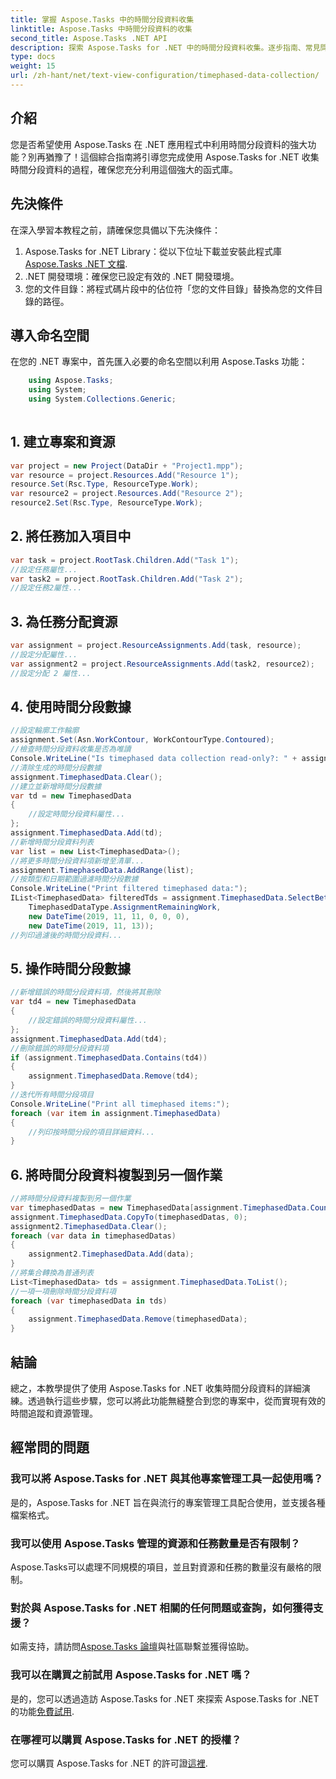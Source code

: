 ```yaml
---
title: 掌握 Aspose.Tasks 中的時間分段資料收集
linktitle: Aspose.Tasks 中時間分段資料的收集
second_title: Aspose.Tasks .NET API
description: 探索 Aspose.Tasks for .NET 中的時間分段資料收集。逐步指南、常見問題等。立即增強您的專案管理能力！
type: docs
weight: 15
url: /zh-hant/net/text-view-configuration/timephased-data-collection/
---
```

## 介紹
您是否希望使用 Aspose.Tasks 在 .NET 應用程式中利用時間分段資料的強大功能？別再猶豫了！這個綜合指南將引導您完成使用 Aspose.Tasks for .NET 收集時間分段資料的過程，確保您充分利用這個強大的函式庫。
## 先決條件
在深入學習本教程之前，請確保您具備以下先決條件：
1.  Aspose.Tasks for .NET Library：從以下位址下載並安裝此程式庫[Aspose.Tasks .NET 文檔](https://reference.aspose.com/tasks/net/).
2. .NET 開發環境：確保您已設定有效的 .NET 開發環境。
3. 您的文件目錄：將程式碼片段中的佔位符「您的文件目錄」替換為您的文件目錄的路徑。
## 導入命名空間
在您的 .NET 專案中，首先匯入必要的命名空間以利用 Aspose.Tasks 功能：
```csharp
    using Aspose.Tasks;
    using System;
    using System.Collections.Generic;
    
```
## 1. 建立專案和資源
```csharp
var project = new Project(DataDir + "Project1.mpp");
var resource = project.Resources.Add("Resource 1");
resource.Set(Rsc.Type, ResourceType.Work);
var resource2 = project.Resources.Add("Resource 2");
resource2.Set(Rsc.Type, ResourceType.Work);
```
## 2. 將任務加入項目中
```csharp
var task = project.RootTask.Children.Add("Task 1");
//設定任務屬性...
var task2 = project.RootTask.Children.Add("Task 2");
//設定任務2屬性...
```
## 3. 為任務分配資源
```csharp
var assignment = project.ResourceAssignments.Add(task, resource);
//設定分配屬性...
var assignment2 = project.ResourceAssignments.Add(task2, resource2);
//設定分配 2 屬性...
```
## 4. 使用時間分段數據
```csharp
//設定輪廓工作輪廓
assignment.Set(Asn.WorkContour, WorkContourType.Contoured);
//檢查時間分段資料收集是否為唯讀
Console.WriteLine("Is timephased data collection read-only?: " + assignment.TimephasedData.IsReadOnly);
//清除生成的時間分段數據
assignment.TimephasedData.Clear();
//建立並新增時間分段數據
var td = new TimephasedData
{
    //設定時間分段資料屬性...
};
assignment.TimephasedData.Add(td);
//新增時間分段資料列表
var list = new List<TimephasedData>();
//將更多時間分段資料項新增至清單...
assignment.TimephasedData.AddRange(list);
//按類型和日期範圍過濾時間分段數據
Console.WriteLine("Print filtered timephased data:");
IList<TimephasedData> filteredTds = assignment.TimephasedData.SelectBetweenStartAndFinish(
    TimephasedDataType.AssignmentRemainingWork,
    new DateTime(2019, 11, 11, 0, 0, 0),
    new DateTime(2019, 11, 13));
//列印過濾後的時間分段資料...
```
## 5. 操作時間分段數據
```csharp
//新增錯誤的時間分段資料項，然後將其刪除
var td4 = new TimephasedData
{
    //設定錯誤的時間分段資料屬性...
};
assignment.TimephasedData.Add(td4);
//刪除錯誤的時間分段資料項
if (assignment.TimephasedData.Contains(td4))
{
    assignment.TimephasedData.Remove(td4);
}
//迭代所有時間分段項目
Console.WriteLine("Print all timephased items:");
foreach (var item in assignment.TimephasedData)
{
    //列印按時間分段的項目詳細資料...
}
```
## 6. 將時間分段資料複製到另一個作業
```csharp
//將時間分段資料複製到另一個作業
var timephasedDatas = new TimephasedData[assignment.TimephasedData.Count];
assignment.TimephasedData.CopyTo(timephasedDatas, 0);
assignment2.TimephasedData.Clear();
foreach (var data in timephasedDatas)
{
    assignment2.TimephasedData.Add(data);
}
//將集合轉換為普通列表
List<TimephasedData> tds = assignment.TimephasedData.ToList();
//一項一項刪除時間分段資料項
foreach (var timephasedData in tds)
{
    assignment.TimephasedData.Remove(timephasedData);
}
```
## 結論
總之，本教學提供了使用 Aspose.Tasks for .NET 收集時間分段資料的詳細演練。透過執行這些步驟，您可以將此功能無縫整合到您的專案中，從而實現有效的時間追蹤和資源管理。
## 經常問的問題
### 我可以將 Aspose.Tasks for .NET 與其他專案管理工具一起使用嗎？
是的，Aspose.Tasks for .NET 旨在與流行的專案管理工具配合使用，並支援各種檔案格式。
### 我可以使用 Aspose.Tasks 管理的資源和任務數量是否有限制？
Aspose.Tasks可以處理不同規模的項目，並且對資源和任務的數量沒有嚴格的限制。
### 對於與 Aspose.Tasks for .NET 相關的任何問題或查詢，如何獲得支援？
如需支持，請訪問[Aspose.Tasks 論壇](https://forum.aspose.com/c/tasks/15)與社區聯繫並獲得協助。
### 我可以在購買之前試用 Aspose.Tasks for .NET 嗎？
是的，您可以透過造訪 Aspose.Tasks for .NET 來探索 Aspose.Tasks for .NET 的功能[免費試用](https://releases.aspose.com/).
### 在哪裡可以購買 Aspose.Tasks for .NET 的授權？
您可以購買 Aspose.Tasks for .NET 的許可證[這裡](https://purchase.aspose.com/buy).